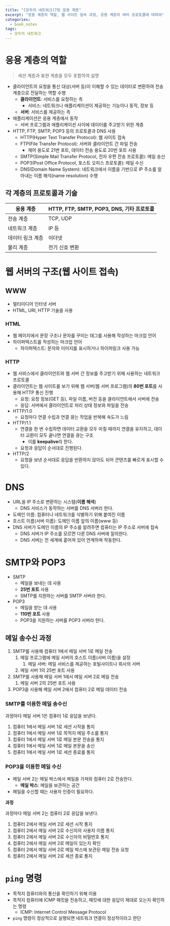 ```yaml
---
title: "[모두의 네트워크]7장 응용 계층"
excerpt: "응용 계층의 역할, 웹 사이트 접속 과정, 응용 계층의 여러 프로토콜에 대하여"
categories:
  - book_notes
tags:
  - 모두의 네트워크
---
```


# 응용 계층의 역할

> 세션 계층과 표현 계층을 모두 포함하여 설명

- 클라이언트의 요청을 통신 대상(서버 등)이 이해할 수 있는 데이터로 변환하여 전송 계층으로 전달하는 역할 수행
  - **클라이언트**: 서비스를 요청하는 측
    - 서비스: 네트워크나 애플리케이션이 제공하는 기능이나 동작, 정보 등
  - **서버**: 서비스를 제공하는 측
- 애플리케이션은 응용 계층에서 동작
  - 서버 프로그램과 애플리케이션 사이에 데이터를 주고받기 위한 계층
- HTTP, FTP, SMTP, POP3 등의 프로토콜과 DNS 사용
  - HTTP(Hyper Text Transfer Protocol): 웹 사이트 접속
  - FTP(File Transfer Protocol): 서버와 클라이언트 간 파일 전송
    - 제어 용도로 21번 포트, 데이터 전송 용도로 20번 포트 사용
  - SMTP(Simple Mail Transfer Protocol, 전자 우편 전송 프로토콜): 메일 송신
  - POP3(Post Office Protocol, 포스트 오피스 프로토콜): 메일 수신
  - DNS(Domain Name System): 네트워크에서 이름을 기반으로 IP 주소를 알아내는 이름 해석(name resolution) 수행

## 각 계층의 프로토콜과 기술

| 응용 계층        | HTTP, FTP, SMTP, POP3, DNS, 기타 프로토콜 |
| ---------------- | ----------------------------------------- |
| 전송 계층        | TCP, UDP                                  |
| 네트워크 계층    | IP 등                                     |
| 데이터 링크 계층 | 이더넷                                    |
| 물리 계층        | 전기 신호 변환                            |

# 웹 서버의 구조(웹 사이트 접속)

## WWW

- 멀티미디어 인터넷 서버
- HTML, URI, HTTP 기술을 사용

### HTML

- 웹 페이지에서 문장 구조나 문자를 꾸미는 태그를 사용해 작성하는 마크업 언어
- 하이퍼텍스트를 작성하는 마크업 언어
  - 하이퍼텍스트: 문자와 이미지를 표시하거나 하이퍼링크 사용 가능

### HTTP

- 웹 서비스에서 클라이언트와 웹 서버 간 정보를 주고받기 위해 사용하는 네트워크 프로토콜
- 클라이언트는 웹 사이트를 보기 위해 웹 서버(웹 서버 프로그램)의 **80번 포트**를 사용해 HTTP 통신 진행
  - 요청: 요청 정보(GET 등), 파일 이름, 버전 등을 클라이언트에서 서버에 전송
  - 응답: 서버에서 클라이언트로 처리 상태 정보와 파일을 전송
- HTTP/1.0
  - 요청마다 연결 수립과 연결 끊는 작업을 반복해 속도가 느림
- HTTP/1.1
  - 연결을 한 번 수립하면 데이터 교환을 모두 마칠 때까지 연결을 유지하고, 데이터 교환이 모두 끝나면 연결을 끊는 구조
    - 이를 **keepalive**라 한다.
  - 요청과 응답이 순서대로 진행된다.
- HTTP/2
  - 요청을 보낸 순서대로 응답을 반환하지 않아도 되어 콘텐츠를 빠르게 표시할 수 있다.

# DNS

- URL을 IP 주소로 변환하는 시스템(**이름 해석**)
  - DNS 서비스가 동작하는 서버를 DNS 서버라 한다.
- 도메인 이름: 컴퓨터나 네트워크를 식별하기 위해 붙여진 이름
- 호스트 이름(서버 이름): 도메인 이름 앞의 이름(www 등)
- DNS 서버가 도메인 이름의 IP 주소를 알려주면 컴퓨터는 IP 주소로 서버에 접속
  - DNS 서버가 IP 주소를 모르면 다른 DNS 서버에 질의한다.
  - DNS 서버는 전 세계에 흩어져 있어 연계하며 작동한다.

# SMTP와 POP3

- SMTP
  - 메일을 보내는 데 사용
  - **25번 포트** 사용
  - SMTP를 지원하는 서버를 SMTP 서버라 한다.
- POP3
  - 메일을 받는 데 사용
  - **110번 포트** 사용
  - POP3을 지원하는 서버를 POP3 서버라 한다.

## 메일 송수신 과정

1. SMTP를 사용해 컴퓨터 1에서 메일 서버 1로 메일 전송
   1. 메일 프로그램에 메일 서버의 호스트 이름(서버 이름)을 설정
      1. 메일 서버: 메일 서비스를 제공하는 포털사이트나 회사의 서버
   2. 메일 서버 1의 25번 포트 사용
2. SMTP를 사용해 메일 서버 1에서 메일 서버 2로 메일 전송
   1. 메일 서버 2의 25번 포트 사용
3. POP3을 사용해 메일 서버 2에서 컴퓨터 2로 메일 데이터 전송

### SMTP를 이용한 메일 송수신

과정마다 메일 서버 1은 컴퓨터 1로 응답을 보낸다.

1. 컴퓨터 1에서 메일 서버 1로 세션 시작을 통지
2. 컴퓨터 1에서 메일 서버 1로 목적지 메일 주소를 통지
3. 컴퓨터 1에서 메일 서버 1로 메일 본문 전송을 통지
4. 컴퓨터 1에서 메일 서버 1로 메일 본문을 송신
5. 컴퓨터 1에서 메일 서버 1로 세션 종료를 통지

### POP3을 이용한 메일 수신

- 메일 서버 2는 메일 박스에서 메일을 가져와 컴퓨터 2로 전송한다.
  - **메일 박스**: 메일을 보관하는 공간
- 메일을 수신할 때는 사용자 인증이 필요하다.

**과정**

과정마다 메일 서버 2는 컴퓨터 2로 응답을 보낸다.

1. 컴퓨터 2에서 메일 서버 2로 세션 시작 통지
2. 컴퓨터 2에서 메일 서버 2로 수신자의 사용자 이름 통지
3. 컴퓨터 2에서 메일 서버 2로 수신자의 비밀번호 통지
4. 컴퓨터 2에서 메일 서버 2로 메일이 있는지 확인
5. 컴퓨터 2에서 메일 서버 2로 메일 박스에 보관된 메일 전송 요청
6. 컴퓨터 2에서 메일 서버 2로 세션 종료 통지

# `ping` 명령

- 목적지 컴퓨터와의 통신을 확인하기 위해 이용
- 목적지 컴퓨터에 ICMP 패킷을 전송하고, 패킷에 대한 응답이 제대로 오는지 확인하는 명령
  - ICMP: Internet Control Message Protocol
- `ping` 명령이 정상적으로 실행되면 네트워크 연결이 정상적이라고 판단
